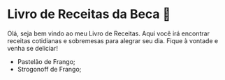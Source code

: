 # Livro de Receitas da  Beca :cake:

Olá, seja bem vindo ao meu Livro de Receitas. Aqui você irá encontrar receitas cotidianas e sobremesas para alegrar seu dia. Fique à vontade e venha se deliciar!

- Pastelão de Frango;
- Strogonoff de Frango;

